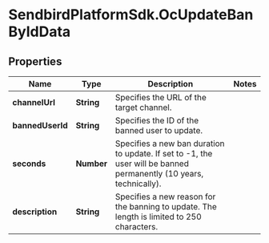 # SendbirdPlatformSdk.OcUpdateBanByIdData

## Properties

Name | Type | Description | Notes
------------ | ------------- | ------------- | -------------
**channelUrl** | **String** | Specifies the URL of the target channel. | 
**bannedUserId** | **String** | Specifies the ID of the banned user to update. | 
**seconds** | **Number** | Specifies a new ban duration to update. If set to -1, the user will be banned permanently (10 years, technically). | 
**description** | **String** | Specifies a new reason for the banning to update. The length is limited to 250 characters. | 


